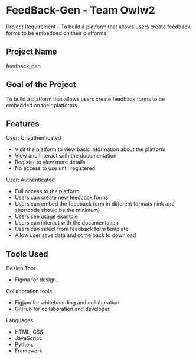 
# FeedBack-Gen - Team Owlw2

Project Requirement - To build a platform that allows users create feedback forms to be embedded on their platforms.

## Project Name
feedback_gen



## Goal of the Project
To build a platform that allows users create feedback forms to be embedded on their platforms.
## Features
User: Unauthenticated
- Visit the platform to view basic information about the platform
- View and Interact with the documentation
- Register to view more details
- No access to use until registered

User: Authenticated
- Full access to the platform
- Users can create new feedback forms
- Users can embed the feedback form in different formats (link and shortcode should be the minimum)
- Users see usage example
- Users can interact with the documentation
- Users can select from feedback form template
- Allow user save data and come back to download


## Tools Used
Design Tool
- Figma for design.

Collaboration tools
- Figjam for whiteboarding and collaboration.
- GitHub for collaboration and developer.

Languages
- HTML, CSS
- JavaScript.
- Python.
- Framework

